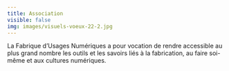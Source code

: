 ```yaml
---
title: Association
visible: false
img: images/visuels-voeux-22-2.jpg
---
```

La Fabrique d’Usages Numériques a pour vocation de rendre accessible au plus grand nombre les outils et les savoirs liés à la fabrication, au faire soi-même et aux cultures numériques.